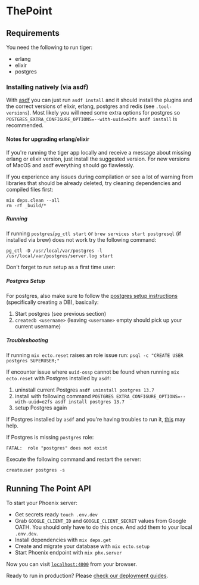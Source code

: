 # ThePoint

## Requirements

You need the following to run tiger:

- erlang
- elixir
- postgres

### Installing natively (via asdf)

With [asdf](https://github.com/asdf-vm/asdf) you can just run `asdf install` and it should install the plugins and the correct versions of elixir, erlang, postgres and redis (see `.tool-versions`). Most likely you will need some extra options for postgres so `POSTGRES_EXTRA_CONFIGURE_OPTIONS=--with-uuid=e2fs asdf install` is recommended.

#### Notes for upgrading erlang/elixir

If you're running the tiger app locally and receive a message about missing erlang or elixir version,
just install the suggested version.
For new versions of MacOS and asdf everything should go flawlessly.

If you experience any issues during compilation or see a lot of warning from libraries that should be already deleted, try cleaning dependencies and compiled files first:

```
mix deps.clean --all
rm -rf _build/*
```
##### Running

If running `postgres`/`pg_ctl start` or `brew services start postgresql` (if installed via brew) does not work try the following command:

`pg_ctl -D /usr/local/var/postgres -l /usr/local/var/postgres/server.log start`

Don't forget to run setup as a first time user:

##### Postgres Setup

For postgres, also make sure to follow the [postgres setup instructions](https://github.com/smashedtoatoms/asdf-postgres#run) (specifically creating a DB), basically:

1. Start postgres (see previous section)
2. `createdb <username>` (leaving `<username>` empty should pick up your current username)


##### Troubleshooting

If running `mix ecto.reset` raises an role issue run: `psql -c "CREATE USER postgres SUPERUSER;"`

If encounter issue where `uuid-ossp` cannot be found when running `mix ecto.reset` with Postgres installed by `asdf`:

1. uninstall current Postgres
   `asdf uninstall postgres 13.7`
2. install with following command
   `POSTGRES_EXTRA_CONFIGURE_OPTIONS=--with-uuid=e2fs asdf install postgres 13.7`
3. setup Postgres again

If Postgres installed by `asdf` and you're having troubles to run it, [this](https://github.com/smashedtoatoms/asdf-postgres#run) may help.

If Postgres is missing `postgres` role:

```
FATAL:  role "postgres" does not exist
```

Execute the following command and restart the server:

```
createuser postgres -s
```

## Running The Point API

To start your Phoenix server:

- Get secrets ready `touch .env.dev`
- Grab `GOOGLE_CLIENT_ID` and `GOOGLE_CLIENT_SECRET` values from Google OATH. You should only have to do this once. And add them to your local `.env.dev`.
- Install dependencies with `mix deps.get`
- Create and migrate your database with `mix ecto.setup`
- Start Phoenix endpoint with `mix phx.server`

Now you can visit [`localhost:4000`](http://localhost:4000) from your browser.

Ready to run in production? Please [check our deployment guides](https://hexdocs.pm/phoenix/deployment.html).
